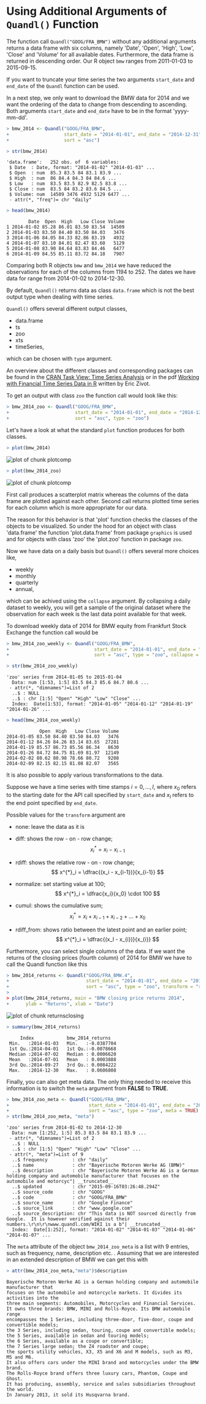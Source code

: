 



# Using Additional Arguments of `Quandl()` Function

The function call `Quandl("GOOG/FRA_BMW")` without any additional arguments returns a data frame
with six columns, namely 'Date', 'Open', 'High', 'Low', 'Close' and 'Volume' for
all available dates. Furthermore, the data frame is returned in descending order.
Our R object `bmw` ranges from 2011-01-03 to 2015-09-15.

If you want to truncate your time series the two arguments `start_date` and `end_date`
of the `Quandl` function can be used.

In a next step, we only want to download the BMW data for 2014 and we want the ordering 
of the data to change from descending to ascending. 
Both arguments `start_date` and `end_date` have to be in the format 'yyyy-mm-dd'.


```r
> bmw_2014 <- Quandl("GOOG/FRA_BMW",
+                    start_date = "2014-01-01", end_date = "2014-12-31",
+                    sort = "asc")
```


```r
> str(bmw_2014)
```

```
'data.frame':	252 obs. of  6 variables:
 $ Date  : Date, format: "2014-01-02" "2014-01-03" ...
 $ Open  : num  85.3 83.5 84 83.1 83.9 ...
 $ High  : num  86 84.4 84.3 84 84.6 ...
 $ Low   : num  83.5 83.5 82.9 82.5 83.8 ...
 $ Close : num  83.5 84 83.2 83.6 84.5 ...
 $ Volume: num  14509 3476 4932 5129 6477 ...
 - attr(*, "freq")= chr "daily"
```


```r
> head(bmw_2014)
```

```
        Date  Open  High   Low Close Volume
1 2014-01-02 85.28 86.01 83.50 83.54  14509
2 2014-01-03 83.50 84.40 83.50 84.03   3476
3 2014-01-06 84.05 84.33 82.86 83.19   4932
4 2014-01-07 83.10 84.01 82.47 83.60   5129
5 2014-01-08 83.90 84.64 83.83 84.46   6477
6 2014-01-09 84.55 85.11 83.72 84.18   7907
```

Comparing both R objects `bmw` and `bmw_2014` we have reduced the observations for each 
of the columns from 1194 to 252.
The dates we have data for range from 2014-01-02 to 2014-12-30.

By default, `Quandl()` returns data as class `data.frame` which is not the best
output type when dealing with time series.

`Quandl()` offers several different output classes,

* data.frame
* ts
* zoo
* xts
* timeSeries,

which can be chosen with `type` argument.

An overview about the different classes and corresponding packages can be found in the 
[CRAN Task View: Time Series Analysis](https://cran.r-project.org/web/views/TimeSeries.html) or
in the pdf [Working with Financial Time Series Data in R](http://faculty.washington.edu/ezivot/econ424/Working%20with%20Time%20Series%20Data%20in%20R.pdf) written by Eric Zivot.

To get an output with class `zoo` the function call would look like this:

```r
> bmw_2014_zoo <- Quandl("GOOG/FRA_BMW",
+                        start_date = "2014-01-01", end_date = "2014-12-31",
+                        sort = "asc", type = "zoo")
```

Let's have a look at what the standard `plot` function produces for both classes.

```r
> plot(bmw_2014)
```

<img src="figure/plotcomp-1.png" title="plot of chunk plotcomp" alt="plot of chunk plotcomp" style="display: block; margin: auto;" />

```r
> plot(bmw_2014_zoo)
```

<img src="figure/plotcomp-2.png" title="plot of chunk plotcomp" alt="plot of chunk plotcomp" style="display: block; margin: auto;" />

First call produces a scatterplot matrix whereas the columns of the data frame are plotted against each other.
Second call returns plotted time series for each column which is more appropriate for our data.

The reason for this behavior is that 'plot' function checks the classes of the objects to be visualized. 
So under the hood for an object with class 'data.frame' the function 'plot.data.frame' from package `graphics` is used
and for objects with class 'zoo' the 'plot.zoo' function in package `zoo`.

Now we have data on a daily basis but `Quandl()` offers several more choices like,

* weekly
* monthly
* quarterly 
* annual,

which can be achived using the `collapse` argument.
By collapsing a daily dataset to weekly,
you will get a sample of the original dataset where the observation for each week
is the last data point available for that week.

To download weekly data of 2014 for BMW equity from Frankfurt Stock Exchange
the function call would be

```r
> bmw_2014_zoo_weekly <- Quandl("GOOG/FRA_BMW",
+                               start_date = "2014-01-01", end_date = "2014-12-31",
+                               sort = "asc", type = "zoo", collapse = "weekly")
```


```r
> str(bmw_2014_zoo_weekly)
```

```
'zoo' series from 2014-01-05 to 2015-01-04
  Data: num [1:53, 1:5] 83.5 84.3 85.6 84.7 80.6 ...
 - attr(*, "dimnames")=List of 2
  ..$ : NULL
  ..$ : chr [1:5] "Open" "High" "Low" "Close" ...
  Index:  Date[1:53], format: "2014-01-05" "2014-01-12" "2014-01-19" "2014-01-26" ...
```


```r
> head(bmw_2014_zoo_weekly)
```

```
            Open  High   Low Close Volume
2014-01-05 83.50 84.40 83.50 84.03   3476
2014-01-12 84.26 84.26 83.14 83.65  27281
2014-01-19 85.57 86.73 85.56 86.34   8630
2014-01-26 84.72 84.75 81.69 81.97  12149
2014-02-02 80.62 80.98 78.66 80.72   9208
2014-02-09 82.15 82.15 81.08 82.07   3565
```

It is also possible to apply various transformations to the data.

Suppose we have a time series with time stamps $i = 0, \ldots, I$,
where $x_0$ refers to the starting date for the API call specified by `start_date`
and $x_I$ refers to the end point specified by `end_date`.

Possible values for the `transform` argument are

* none: leave the data as it is
* diff: shows the row - on - row change; 
  $$ 
    x^{*}_i = x_i - x_{i-1}
  $$
  
* rdiff: shows the relative row - on - row change; 
  $$ x^{*}_i = \dfrac{(x_i - x_{i-1})}{x_{i-1}} $$
  
* normalize: set starting value at 100; 
  $$ x^{*}_i = \dfrac{x_i}{x_0} \cdot 100 $$
  
* cumul: shows the cumulative sum; 
  $$ x^{*}_i =  x_i + x_{i-1} + x_{i-2} + \ldots + x_0 $$
  
* rdiff_from: shows ratio between the latest point and an earlier point; 
  $$ x^{*}_i = \dfrac{(x_I - x_{i})}{x_{i}} $$

Furthermore, you can select single columns of the data. 
If we want the returns of the closing prices (fourth column) of 2014 for BMW 
we have to call the Quandl function like this


```r
> bmw_2014_returns <- Quandl("GOOG/FRA_BMW.4",
+                            start_date = "2014-01-01", end_date = "2014-12-31",
+                            sort = "asc", type = "zoo", transform = "rdiff")
> 
> plot(bmw_2014_returns, main = "BMW closing price returns 2014",
+      ylab = "Returns", xlab = "Date")
```

<img src="figure/returnsclosing-1.png" title="plot of chunk returnsclosing" alt="plot of chunk returnsclosing" style="display: block; margin: auto;" />

```r
> summary(bmw_2014_returns)
```

```
     Index            bmw_2014_returns    
 Min.   :2014-01-03   Min.   :-0.0387704  
 1st Qu.:2014-04-01   1st Qu.:-0.0078668  
 Median :2014-07-02   Median : 0.0006620  
 Mean   :2014-07-01   Mean   : 0.0003888  
 3rd Qu.:2014-09-27   3rd Qu.: 0.0084222  
 Max.   :2014-12-30   Max.   : 0.0606808  
```

Finally, you can also get meta data. 
The only thing needed to receive this information is to switch the `meta` argument 
from **FALSE** to **TRUE**.


```r
> bmw_2014_zoo_meta <- Quandl("GOOG/FRA_BMW",
+                             start_date = "2014-01-01", end_date = "2014-12-31",
+                             sort = "asc", type = "zoo", meta = TRUE)
> str(bmw_2014_zoo_meta, "meta")
```

```
'zoo' series from 2014-01-02 to 2014-12-30
  Data: num [1:252, 1:5] 85.3 83.5 84 83.1 83.9 ...
 - attr(*, "dimnames")=List of 2
  ..$ : NULL
  ..$ : chr [1:5] "Open" "High" "Low" "Close" ...
 - attr(*, "meta")=List of 9
  ..$ frequency         : chr "daily"
  ..$ name              : chr "Bayerische Motoren Werke AG (BMW)"
  ..$ description       : chr "Bayerische Motoren Werke AG is a German holding company and automobile manufacturer that focuses on the automobile and motorcyc"| __truncated__
  ..$ updated           : chr "2015-09-16T03:26:48.294Z"
  ..$ source_code       : chr "GOOG"
  ..$ code              : chr "GOOG/FRA_BMW"
  ..$ source_name       : chr "Google Finance"
  ..$ source_link       : chr "www.google.com"
  ..$ source_description: chr "This data is NOT sourced directly from Google.  It is however verified against their numbers.\r\n\r\nwww.quandl.com/WIKI is a b"| __truncated__
  Index:  Date[1:252], format: "2014-01-02" "2014-01-03" "2014-01-06" "2014-01-07" ...
```

The `meta` attribute of the object `bmw_2014_zoo_meta` is a list with 9 entries, such as frequency, name, description etc. .
Assuming that we are interested in an extended description of BMW we can get this with


```r
> attr(bmw_2014_zoo_meta,"meta")$description
```


```
Bayerische Motoren Werke AG is a German holding company and automobile manufacturer that 
focuses on the automobile and motorcycle markets. It divides its activities into the
three main segments: Automobiles, Motorcycles and Financial Services.
It owns three brands: BMW, MINI and Rolls-Royce. Its BMW automobile range
encompasses the 1 Series, including three-door, five-door, coupe and convertible models;
the 3 Series, including sedan, touring, coupe and convertible models;
the 5 Series, available in sedan and touring models;
the 6 Series, available as a coupe or convertible;
the 7 Series large sedan; the Z4 roadster and coupe;
the sports utility vehicles, X3, X5 and X6 and M models, such as M3, M5 and M6.
It also offers cars under the MINI brand and motorcycles under the BMW brand.
The Rolls-Royce brand offers three luxury cars, Phantom, Coupe and Ghost.
It has producing, assembly, service and sales subsidiaries throughout the world.
In January 2013, it sold its Husqvarna brand.
```
